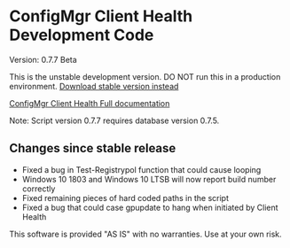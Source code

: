 # ConfigMgr Client Health Development Code

Version: 0.7.7 Beta

This is the unstable development version. DO NOT run this in a production environment.
[Download stable version instead](https://gallery.technet.microsoft.com/ConfigMgr-Client-Health-ccd00bd7)

[ConfigMgr Client Health Full documentation](https://www.andersrodland.com/configmgr-client-health/)

Note: Script version 0.7.7 requires database version 0.7.5.

## Changes since stable release

* Fixed a bug in Test-Registrypol function that could cause looping
* Windows 10 1803 and Windows 10 LTSB will now report build number correctly
* Fixed remaining pieces of hard coded paths in the script
* Fixed a bug that could case gpupdate to hang when initiated by Client Health

This software is provided "AS IS" with no warranties. Use at your own risk.